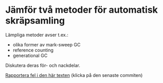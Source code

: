 # Jämför två metoder för automatisk skräpsamling

Lämpliga metoder avser t.ex.:
* olika former av mark-sweep GC
* reference counting
* generational GC

Diskutera deras för- och nackdelar.

[Rapportera fel i den här texten](https://github.com/IOOPM-UU/achievements/commits/master/J29.md) (klicka på den senaste commiten)